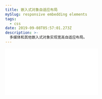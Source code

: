 ```yaml
---
title: 嵌入式对象自适应布局
mySlug: responsive embedding elements
tags:
  - css
date: 2019-09-08T05:57:01.273Z
description: >-
  多媒体和其他嵌入式对象实现宽高自适应布局。
---
```


<div class="iframe-wrapper">
<iframe src="//player.bilibili.com/player.html?aid=89916676&cid=153572009&page=1" scrolling="no" border="0" frameborder="no" framespacing="0" allowfullscreen="true"></iframe></div>